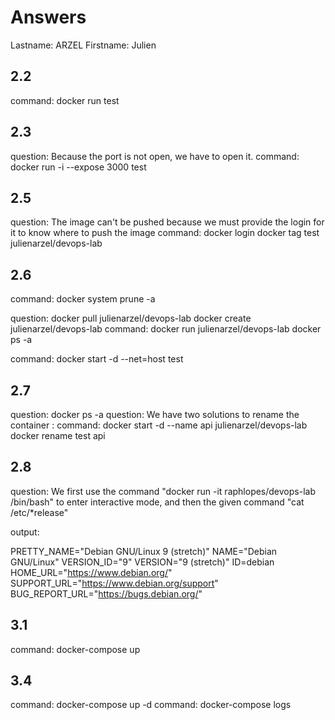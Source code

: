 # Answers

Lastname: ARZEL
Firstname: Julien

## 2.2
command: docker run test

## 2.3
question: Because the port is not open, we have to open it.
command: docker run -i --expose 3000 test

## 2.5
question: The image can't be pushed because we must provide the login for it to know where to push the image
command: docker login docker tag test julienarzel/devops-lab 

## 2.6
command: docker system prune -a

question: docker pull julienarzel/devops-lab  docker create julienarzel/devops-lab
command: docker run julienarzel/devops-lab  docker ps -a

command: docker start -d --net=host test

## 2.7
question: docker ps -a
question: We have two solutions to rename the container :
command: docker start -d --name api julienarzel/devops-lab     docker rename test api


## 2.8
question: We first use the command "docker run -it raphlopes/devops-lab /bin/bash" to enter interactive mode, and then the given command "cat /etc/*release"

output: 

PRETTY_NAME="Debian GNU/Linux 9 (stretch)"
NAME="Debian GNU/Linux"
VERSION_ID="9"
VERSION="9 (stretch)"
ID=debian
HOME_URL="https://www.debian.org/"
SUPPORT_URL="https://www.debian.org/support"
BUG_REPORT_URL="https://bugs.debian.org/"

## 3.1
command: docker-compose up

## 3.4
command: docker-compose up -d
command: docker-compose logs
